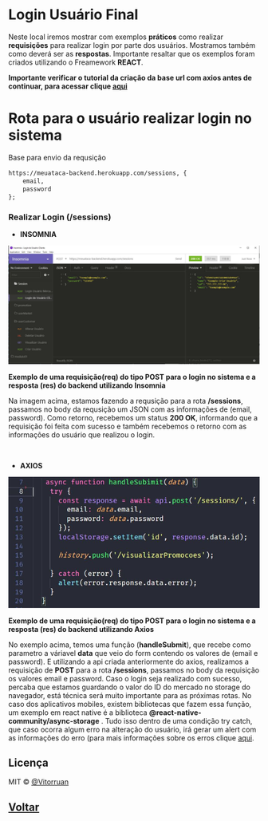 # Login Usuário Final

Neste local iremos mostrar com exemplos **práticos** como realizar **requisições** para realizar login por parte dos usuários. Mostramos também como deverá ser as **respostas**. Importante resaltar que os exemplos foram criados utilizando o Freamework **REACT**.

**Importante verificar o tutorial da criação da base url com axios antes de continuar, para acessar clique [aqui](/Info/axios/README.MD)**

# Rota para o usuário realizar login no sistema
Base para envio da requsição
```
https://meuataca-backend.herokuapp.com/sessions, {
	email,
    password
};
```
### Realizar Login (/sessions)
* **INSOMNIA**

<img src="https://github.com/vitorruann/MeuAtaca-BackEnd/blob/master/Info/login/userLogin/InsominiaReqRes.JPG"/>

**Exemplo de uma requisição(req) do tipo POST para o login no sistema e a resposta (res) do backend utilizando Insomnia**

Na imagem acima, estamos fazendo a requsição para a rota **/sessions**, passamos no body da requsição um JSON com as informações de (email, password). Como retorno, recebemos um status **200 OK**, informando que a requisição foi feita com sucesso e também recebemos o retorno com as informações do usuário que realizou o login.

<br/>

* **AXIOS**
  
<img src="https://github.com/vitorruann/MeuAtaca-BackEnd/blob/master/Info/login/userLogin/RequiPostLogin.JPG"/>

**Exemplo de uma requisição(req) do tipo POST para o login no sistema e a resposta (res) do backend utilizando Axios**

No exemplo acima, temos uma função (**handleSubmit**), que recebe como parametro a váriavel **data** que veio do form contendo os valores de (email e password). E utilizando a api criada anteriormente do axios, realizamos a requisição de **POST** para a rota **/sessions**, passamos no body da requisição os valores email e password. Caso o login seja realizado com sucesso, percaba que estamos guardando o valor do ID do mercado no storage do navegador, está técnica será muito importante para as próximas rotas. No caso dos aplicativos mobiles, existem bibliotecas que fazem essa função, um  exemplo em react native é a biblioteca **@react-native-community/async-storage** . Tudo isso dentro de uma condição try catch, que caso ocorra algum erro na alteração do usuário, irá gerar um alert com as informações do erro (para mais informações sobre os erros clique [aqui](../../erros/README.MD).

## Licença
MIT © [@Vitorruan](https://github.com/vitorruann)

## [Voltar](../../../README.md)